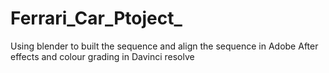 # Ferrari_Car_Ptoject_
Using blender to built the sequence and align the sequence in Adobe After effects and colour grading in Davinci resolve 
